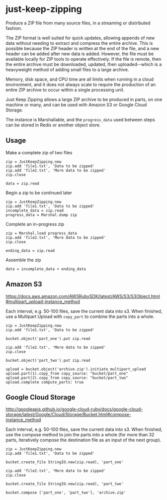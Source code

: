 # just-keep-zipping

Produce a ZIP file from many source files, in a streaming or distributed fashion.

The ZIP format is well suited for quick updates, allowing appends of new data without needing to extract and compress
the entire archive. This is possible because the ZIP header is written at the end of the file, and a new header can be
added after new data is added. However, the file must be available locally for ZIP tools to operate effectively. If the
file is remote, then the entire archive must be downloaded, updated, then uploaded--which is a heavyweight method of
adding small files to a large archive.

Memory, disk space, and CPU time are all limits when running in a cloud environment, and it does not always scale to
require the production of an entire ZIP archive to occur within a single processing unit.

Just Keep Zipping allows a large ZIP archive to be produced in parts, on one machine or many, and can be used with
Amazon S3 or Google Cloud Storage.

The instance is Marshallable, and the `progress_data` used between steps can be stored in Redis or another object store.

## Usage

Make a complete zip of two files

	zip = JustKeepZipping.new
	zip.add 'file1.txt', 'Data to be zipped'
	zip.add 'file2.txt', 'More data to be zipped'
	zip.close

	data = zip.read

Begin a zip to be continued later

	zip = JustKeepZipping.new
	zip.add 'file1.txt', 'Data to be zipped'
	incomplete_data = zip.read
	progress_data = Marshal.dump zip

Complete an in-progress zip

	zip = Marshal.load progress_data
	zip.add 'file2.txt', 'More data to be zipped'
	zip.close

	ending_data = zip.read

Assemble the zip

	data = incomplete_data + ending_data

## Amazon S3

https://docs.aws.amazon.com/AWSRubySDK/latest/AWS/S3/S3Object.html#multipart_upload-instance_method

Each interval, e.g. 50-100 files, save the current data into s3. When finished, use a Multipart Upload with
`copy_part` to combine the parts into a whole.

	zip = JustKeepZipping.new
	zip.add 'file1.txt', 'Data to be zipped'

	bucket.object('part_one').put zip.read

	zip.add 'file2.txt', 'More data to be zipped'
	zip.close

	bucket.object('part_two').put zip.read

	upload = bucket.object('archive.zip').initiate_multipart_upload
	upload.part(1).copy_from copy_source: "bucket/part_one"
	upload.part(2).copy_from copy_source: "bucket/part_two"
	upload.complete compute_parts: true

## Google Cloud Storage

http://googleapis.github.io/google-cloud-ruby/docs/google-cloud-storage/latest/Google/Cloud/Storage/Bucket.html#compose-instance_method

Each interval, e.g. 50-100 files, save the current data into s3. When finished, use the compose method to join the parts
into a whole (for more than 32 parts, iteratively compose the destination file as an input of the next group).

	zip = JustKeepZipping.new
	zip.add 'file1.txt', 'Data to be zipped'

	bucket.create_file StringIO.new(zip.read), 'part_one'

	zip.add 'file2.txt', 'More data to be zipped'
	zip.close

	bucket.create_file StringIO.new(zip.read), 'part_two'

	bucket.compose ['part_one', 'part_two'], 'archive.zip'

